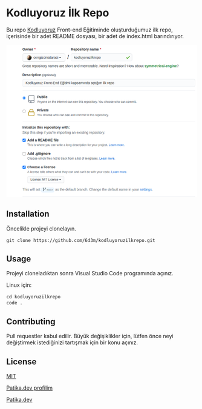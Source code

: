 # **Kodluyoruz İlk Repo**

Bu repo [Kodluyoruz](https://www.kodluyoruz.org/) Front-end Eğitiminde oluşturduğumuz ilk repo, içerisinde bir adet README dosyası, bir adet de index.html barındırıyor.

![Proje resmi](https://raw.githubusercontent.com/Kodluyoruz/taskforce/main/git/odev1/figures/github.png)

## **Installation**

Öncelikle projeyi clonelayın.

    git clone https://github.com/6d3m/kodluyoruzilkrepo.git

## **Usage**

Projeyi cloneladıktan sonra Visual Studio Code programında açınız.

Linux için:

    cd kodluyoruzilkrepo
    code .

## **Contributing**

Pull requestler kabul edilir. Büyük değişiklikler için, lütfen önce neyi değiştirmek istediğinizi tartışmak için bir konu açınız.

## **License**

[MIT](https://choosealicense.com/licenses/mit/)

[Patika.dev profilim](https://app.patika.dev/adamblue)

[Patika.dev](www.patika.dev)
